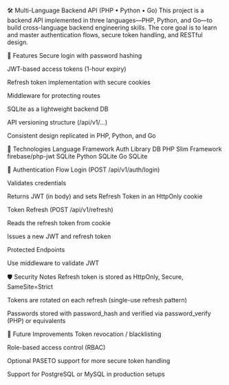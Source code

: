🛠️ Multi-Language Backend API (PHP • Python • Go)
This project is a backend API implemented in three languages—PHP, Python, and Go—to build cross-language backend engineering skills. The core goal is to learn and master authentication flows, secure token handling, and RESTful design.

🔐 Features
Secure login with password hashing

JWT-based access tokens (1-hour expiry)

Refresh token implementation with secure cookies

Middleware for protecting routes

SQLite as a lightweight backend DB

API versioning structure (/api/v1/...)

Consistent design replicated in PHP, Python, and Go

🚀 Technologies
Language	Framework	Auth Library	DB
PHP	Slim Framework	firebase/php-jwt	SQLite
Python                              	SQLite
Go                                  	SQLite

🧪 Authentication Flow
Login (POST /api/v1/auth/login)

Validates credentials

Returns JWT (in body) and sets Refresh Token in an HttpOnly cookie

Token Refresh (POST /api/v1/refresh)

Reads the refresh token from cookie

Issues a new JWT and refresh token

Protected Endpoints

Use middleware to validate JWT

🛡️ Security Notes
Refresh token is stored as HttpOnly, Secure, SameSite=Strict

Tokens are rotated on each refresh (single-use refresh pattern)

Passwords stored with password_hash and verified via password_verify (PHP) or equivalents

🔄 Future Improvements
Token revocation / blacklisting

Role-based access control (RBAC)

Optional PASETO support for more secure token handling

Support for PostgreSQL or MySQL in production setups